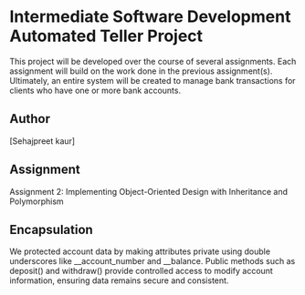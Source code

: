# Intermediate Software Development Automated Teller Project
This project will be developed over the course of several assignments.  Each assignment will build on the work done in the previous assignment(s).  Ultimately, an entire system will be created to manage bank transactions for clients who have one or more bank accounts.

## Author
[Sehajpreet kaur]

## Assignment
Assignment 2: Implementing Object-Oriented Design with Inheritance and Polymorphism

## Encapsulation
We protected account data by making attributes private using double underscores like __account_number and __balance. Public methods such as deposit() and withdraw() provide controlled access to modify account information, ensuring data remains secure and consistent.